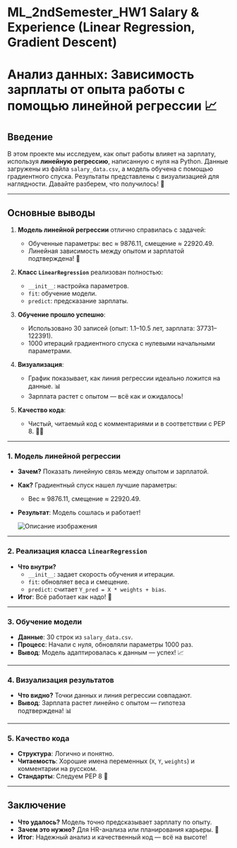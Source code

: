 # ML_2ndSemester_HW1  Salary & Experience (Linear Regression, Gradient Descent)

# Анализ данных: Зависимость зарплаты от опыта работы с помощью линейной регрессии 📈

## Введение
В этом проекте мы исследуем, как опыт работы влияет на зарплату, используя **линейную регрессию**, написанную с нуля на Python. Данные загружены из файла `salary_data.csv`, а модель обучена с помощью градиентного спуска. Результаты представлены с визуализацией для наглядности. Давайте разберем, что получилось! 🚀

---

## Основные выводы
1. **Модель линейной регрессии** отлично справилась с задачей:  
   - Обученные параметры: вес ≈ 9876.11, смещение ≈ 22920.49.  
   - Линейная зависимость между опытом и зарплатой подтверждена! 🎉

2. **Класс `LinearRegression`** реализован полностью:  
   - `__init__`: настройка параметров.  
   - `fit`: обучение модели.  
   - `predict`: предсказание зарплаты.  

3. **Обучение прошло успешно**:  
   - Использовано 30 записей (опыт: 1.1–10.5 лет, зарплата: 37731–122391).  
   - 1000 итераций градиентного спуска с нулевыми начальными параметрами.  

4. **Визуализация**:  
   - График показывает, как линия регрессии идеально ложится на данные. 📊  
   - Зарплата растет с опытом — всё как и ожидалось!  

5. **Качество кода**:  
   - Чистый, читаемый код с комментариями и в соответствии с PEP 8. 🧑‍💻  

---

### 1. Модель линейной регрессии
- **Зачем?** Показать линейную связь между опытом и зарплатой.  
- **Как?** Градиентный спуск нашел лучшие параметры:  
  - Вес ≈ 9876.11, смещение ≈ 22920.49.  
- **Результат**: Модель сошлась и работает!

  ![Описание изображения](img1.png)

---

### 2. Реализация класса `LinearRegression`
- **Что внутри?**  
  - `__init__`: задает скорость обучения и итерации.  
  - `fit`: обновляет веса и смещение.  
  - `predict`: считает `Y_pred = X * weights + bias`.  
- **Итог**: Всё работает как надо! 💯  

---

### 3. Обучение модели
- **Данные**: 30 строк из `salary_data.csv`.  
- **Процесс**: Начали с нуля, обновляли параметры 1000 раз.  
- **Вывод**: Модель адаптировалась к данным — успех! 📈  

---

### 4. Визуализация результатов
- **Что видно?** Точки данных и линия регрессии совпадают.  
- **Вывод**: Зарплата растет линейно с опытом — гипотеза подтверждена! 📊  

---

### 5. Качество кода
- **Структура**: Логично и понятно.  
- **Читаемость**: Хорошие имена переменных (`X`, `Y`, `weights`) и комментарии на русском.  
- **Стандарты**: Следуем PEP 8 🍬  

---

## Заключение
- **Что удалось?** Модель точно предсказывает зарплату по опыту.  
- **Зачем это нужно?** Для HR-анализа или планирования карьеры. 🚀  
- **Итог**: Надежный анализ и качественный код — всё на высоте!  



